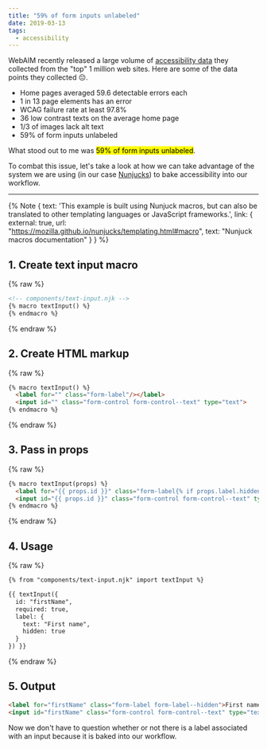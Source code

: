```yaml
---
title: "59% of form inputs unlabeled"
date: 2019-03-13
tags:
  - accessibility
---
```

WebAIM recently released a large volume of [accessibility data](https://webaim.org/projects/million/) they collected from the "top" 1 million web sites. Here are some of the data points they collected 😔.

* Home pages averaged 59.6 detectable errors each
* 1 in 13 page elements has an error
* WCAG failure rate at least 97.8%
* 36 low contrast texts on the average home page
* 1/3 of images lack alt text
* 59% of form inputs unlabeled

What stood out to me was <mark>59% of form inputs unlabeled</mark>.

To combat this issue, let's take a look at how we can take advantage of the system we are using (in our case [Nunjucks](https://mozilla.github.io/nunjucks/)) to bake accessibility into our workflow.

---

{% Note {
  text: 'This example is built using Nunjuck macros, but can also be translated to other templating languages or JavaScript frameworks.',
  link: {
    external: true,
    url: "https://mozilla.github.io/nunjucks/templating.html#macro",
    text: "Nunjuck macros documentation"
  }
} %}

## 1. Create text input macro

{% raw %}
```html
<!-- components/text-input.njk -->
{% macro textInput() %}
{% endmacro %}
```
{% endraw %}

## 2. Create HTML markup

{% raw %}
```html
{% macro textInput() %}
  <label for="" class="form-label"/></label>
  <input id="" class="form-control form-control--text" type="text">
{% endmacro %}
```
{% endraw %}

## 3. Pass in props

{% raw %}
```html
{% macro textInput(props) %}
  <label for="{{ props.id }}" class="form-label{% if props.label.hidden %} form-label--hidden{% endif %}"/>{{ props.label.text }}</label>
  <input id="{{ props.id }}" class="form-control form-control--text" type="text" {% if props.required %}required{% endif %}>
{% endmacro %}
```
{% endraw %}

## 4. Usage

{% raw %}
```html
{% from "components/text-input.njk" import textInput %}

{{ textInput({
  id: "firstName",
  required: true,
  label: {
    text: "First name",
    hidden: true
  }
}) }}
```
{% endraw %}

## 5. Output

```html
<label for="firstName" class="form-label form-label--hidden">First name</label>
<input id="firstName" class="form-control form-control--text" type="text" required="">
```

Now we don't have to question whether or not there is a label associated with an input because it is baked into our workflow.
